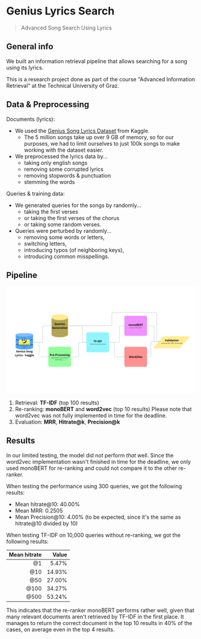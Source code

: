 # Genius Lyrics Search
> Advanced Song Search Using Lyrics

## General info
We built an information retrieval pipeline that allows searching for a song using its lyrics.

This is a research project done as part of the course "Advanced Information Retrieval" at the Technical University of Graz.

## Data & Preprocessing

Documents (lyrics):
- We used the [Genius Song Lyrics Dataset](https://www.kaggle.com/datasets/carlosgdcj/genius-song-lyrics-with-language-information/) from Kaggle.
  - The 5 million songs take up over 9 GB of memory, so for our purposes, we had to limit ourselves to just 100k songs to make working with the dataset easier.
- We preprocessed the lyrics data by... 
  - taking only english songs
  - removing some corrupted lyrics
  - removing stopwords & punctuation
  - stemming the words

Queries & training data:
- We generated queries for the songs by randomly...
  - taking the first verses
  - or taking the first verses of the chorus
  - or taking some random verses.
- Queries were perturbed by randomly...
  - removing some words or letters,
  - switching letters,
  - introducing typos (of neighboring keys),
  - introducing common misspellings.

## Pipeline

![Pipeline](pipeline-diagram.png)

1. Retrieval: **TF-IDF** (top 100 results)
2. Re-ranking: **monoBERT** and **word2vec** (top 10 results) 
Please note that word2vec was not fully implemented in time for the deadline.
3. Evaluation: **MRR**, **Hitrate@k**, **Precision@k**

## Results

In our limited testing, the model did not perform _that_ well.
Since the word2vec implementation wasn't finished in time for the deadline, we only used monoBERT for re-ranking and could not compare it to the other re-ranker.

When testing the performance using 300 queries, we got the following results:
- Mean hitrate@10: 40.00% 
- Mean MRR: 0.2505 
- Mean Precision@10: 4.00% (to be expected, since it's the same as hitrate@10 divided by 10)

When testing TF-IDF on 10,000 queries without re-ranking, we got the following results:

| Mean hitrate |  Value |
|----:|-------:|
|  @1 |  5.47% |
| @10 | 14.93% |
| @50 | 27.00% |
| @100 | 34.27% |
| @500 | 53.24% |

This indicates that the re-ranker monoBERT performs rather well, given that many relevant documents aren't retrieved by TF-IDF in the first place. It manages to return the correct document in the top 10 results in 40% of the cases, on average even in the top 4 results.